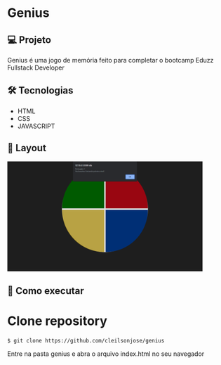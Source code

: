 # Genius
 
## 💻 Projeto
Genius é uma jogo de memória feito para completar o bootcamp Eduzz Fullstack Developer

## 🛠 Tecnologias
* HTML
* CSS
* JAVASCRIPT

## 🔖 Layout

<img src="https://github.com/cleilsonjose/assets/blob/main/assets/Genius/Captura%20de%20Tela%20(474).png" alt="genius"  height="250" /> 

## 🚀 Como executar
# Clone repository

```
$ git clone https://github.com/cleilsonjose/genius
```

Entre na pasta genius e abra o arquivo index.html no seu navegador

